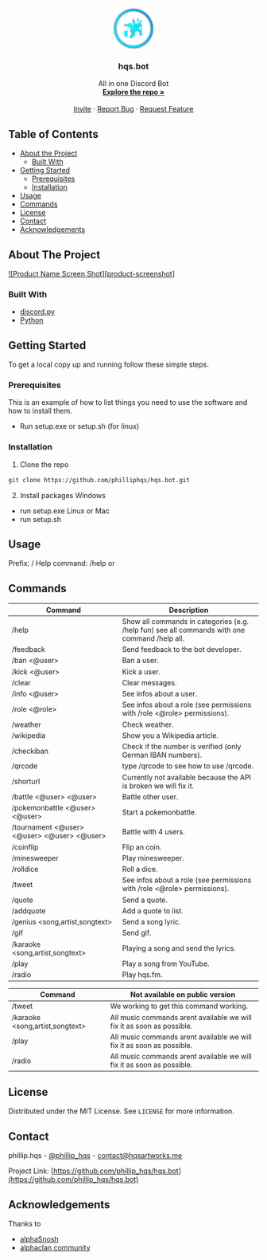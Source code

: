 <!--
*** Thanks for checking out this README Template. If you have a suggestion that would
*** make this better, please fork the repo and create a pull request or simply open
*** an issue with the tag "enhancement".
*** Thanks again! Now go create something AMAZING! :D
***
***
***
*** To avoid retyping too much info. Do a search and replace for the following:
*** github_username, repo, twitter_handle, email
-->





<!-- PROJECT SHIELDS -->
<!--
*** I'm using markdown "reference style" links for readability.
*** Reference links are enclosed in brackets [ ] instead of parentheses ( ).
*** See the bottom of this document for the declaration of the reference variables
*** for contributors-url, forks-url, etc. This is an optional, concise syntax you may use.
*** https://www.markdownguide.org/basic-syntax/#reference-style-links
-->




<!-- PROJECT LOGO -->
<br />
<p align="center">
  <a href="https://github.com/philliphqs/hqs.bot/hqs.bot-rewrite/assets/logo.jpg">
    <img src="hqs.bot-rewrite/assets/logo.jpg" alt="Logo" width="80" height="80">
  </a>

  <h3 align="center">hqs.bot</h3>

  <p align="center">
    All in one Discord Bot
    <br />
    <a href="https://github.com/philliphqs/hqs.bot"><strong>Explore the repo »</strong></a>
    <br />
    <br />
    <a href="invite.hqsartworks.me/">Invite</a>
    ·
    <a href="https://github.com/philliphqs/repo/issues">Report Bug</a>
    ·
    <a href="https://github.com/philliphqs/repo/issues">Request Feature</a>
  </p>
</p>



<!-- TABLE OF CONTENTS -->
## Table of Contents

* [About the Project](#about-the-project)
  * [Built With](#built-with)
* [Getting Started](#getting-started)
  * [Prerequisites](#prerequisites)
  * [Installation](#installation)
* [Usage](#usage)
* [Commands](#roadmap)
* [License](#license)
* [Contact](#contact)
* [Acknowledgements](#acknowledgements)



<!-- ABOUT THE PROJECT -->
## About The Project

[![Product Name Screen Shot][product-screenshot]](https://example.com)

### Built With

* [discord.py](https://pypi.org/project/discord.py/)
* [Python](https://python.org/)



<!-- GETTING STARTED -->
## Getting Started

To get a local copy up and running follow these simple steps.

### Prerequisites

This is an example of how to list things you need to use the software and how to install them.
* Run setup.exe or setup.sh (for linux)


### Installation
 
1. Clone the repo
```sh
git clone https://github.com/philliphqs/hqs.bot.git
```
2. Install packages
Windows
* run setup.exe 
Linux or Mac
* run setup.sh

<!-- USAGE EXAMPLES -->
## Usage

Prefix: /
Help command: /help or <all>
  

<!-- ROADMAP -->
## Commands

| Command | Description |
| ------ | ----------- |
| /help  | Show all commands in categories (e.g. /help fun) see all commands with one command /help all. |
| /feedback <text>| Send feedback to the bot developer. |
| /ban <@user>    | Ban a user. |
| /kick <@user>   | Kick a user. |
| /clear <amount> | Clear messages. |
| /info <@user>    | See infos about a user. |
| /role <@role>  | See infos about a role (see permissions with /role <@role> permissions). |
| /weather <city>| Check weather. |
| /wikipedia <theme>    | Show you a Wikipedia article. |
| /checkiban <iban>  | Check if the number is verified (only German IBAN numbers). |
| /qrcode| type /qrcode to see how to use /qrcode. |
| /shorturl <url>    | Currently not available because the API is broken we will fix it. |  
| /battle <@user> <@user>  | Battle other user. |
| /pokemonbattle <@user> <@user>| Start a pokemonbattle. |
| /tournament <@user> <@user> <@user> <@user> | Battle with 4 users. |
| /coinflip   | Flip an coin. |
| /minesweeper | Play minesweeper. |
| /rolldice | Roll a dice. |
| /tweet <text>  | See infos about a role (see permissions with /role <@role> permissions). |
| /quote | Send a quote. |
| /addquote <quote>  | Add a quote to list. |
| /genius <song,artist,songtext> | Send a song lyric. |
| /gif <text or tags> | Send gif. |
| /karaoke <song,artist,songtext>  | Playing a song and send the lyrics. |
| /play <song>| Play a song from YouTube. |
| /radio | Play hqs.fm. |
  
| Command | Not available on public version |
| ------ | ----------- |
| /tweet  | We working to get this command working. |
| /karaoke <song,artist,songtext>  | All music commands arent available we will fix it as soon as possible. |
| /play <song>| All music commands arent available we will fix it as soon as possible. |
| /radio | All music commands arent available we will fix it as soon as possible. |
  

<!-- LICENSE -->
## License

Distributed under the MIT License. See `LICENSE` for more information.


<!-- CONTACT -->
## Contact

phillip.hqs - [@phillip_hqs](https://twitter.com/phillip_hqs) - contact@hqsartworks.me

Project Link: [https://github.com/phillip_hqs/hqs.bot](https://github.com/phillip_hqs/hqs.bot)



<!-- ACKNOWLEDGEMENTS -->
## Acknowledgements

Thanks to
* [alphaSnosh](https://github.com/alphasnosh)
* [alphaclan community](https://discord.gg/uFdVUMH)


<!-- MARKDOWN LINKS & IMAGES -->
<!-- https://www.markdownguide.org/basic-syntax/#reference-style-links -->

